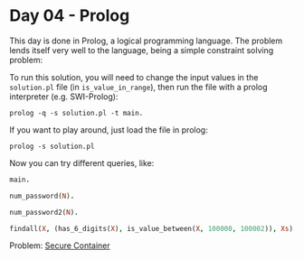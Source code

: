# Day 04 - Prolog

This day is done in Prolog, a logical programming language. The problem lends
itself very well to the language, being a simple constraint solving problem:

To run this solution, you will need to change the input values in the
`solution.pl` file (in `is_value_in_range`), then run the file with a prolog
interpreter (e.g. SWI-Prolog):

```shell
prolog -q -s solution.pl -t main.
```

If you want to play around, just load the file in prolog:

```shell
prolog -s solution.pl
```

Now you can try different queries, like:

```prolog
main.

num_password(N).

num_password2(N).

findall(X, (has_6_digits(X), is_value_between(X, 100000, 100002)), Xs).
```

Problem: [Secure Container](https://adventofcode.com/2019/day/4)

